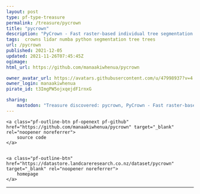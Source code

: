 ```yaml
---
layout: post
type: pf-type-treasure
permalink: /treasure/pycrown
title: "pycrown"
description: "PyCrown - Fast raster-based individual tree segmentation for LiDAR data"
tags:  crowns lidar numba python segmentation tree trees
url: /pycrown
published: 2021-12-05
updated: 2021-11-26T07:45:45Z
ogimage: 
html_url: https://github.com/manaakiwhenua/pycrown

owner_avatar_url: https://avatars.githubusercontent.com/u/47998937?v=4
owner_login: manaakiwhenua
pirate_id: t3ImgPW5ojxqejdF1rnxG

sharing:
    mastodon: "Treasure discovered: pycrown, PyCrown - Fast raster-based individual tree segmentation for LiDAR data"
---
```


<div class="text-center">

    
    <a class="pf-outline-btn pf-openext pf-github" href="https://github.com/manaakiwhenua/pycrown" target="_blank" rel="noopener noreferrer">
        source code
    </a>
    
    
    <a class="pf-outline-btn" href="https://datastore.landcareresearch.co.nz/dataset/pycrown" target="_blank" rel="noopener noreferrer">
        homepage
    </a>
    

    
</div>





<div class="pf-night-sky-spacer">
    <div id="pf-night-sky" data-stars="74" data-owner="manaakiwhenua" data-repo="pycrown">
        <div id="pf-open-dialog" class="pf-meta-star pf-star-todo"></div>
        <dialog id="pf-star-dialog">
            Star this Repository to putt a smile on the Developers face.
            <br/>
            <div class="pf-row">
                <div class="pf-grow"></div>
                <div><a class="pf-unterlines" href="https://github.com/manaakiwhenua/pycrown" target="_blank">VISIT REPOSITORY</a></div>
            </div>
        </dialog>
    </div>
</div>

<hr class="gf-seperator">
